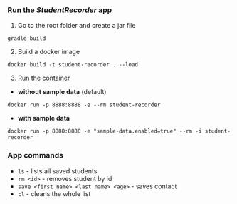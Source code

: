 ### Run the *StudentRecorder* app


1. Go to the root folder and create a jar file
```
gradle build
```
2. Build a docker image
```
docker build -t student-recorder . --load
```
3. Run the container
-  **without sample data** (default)
```
docker run -p 8888:8888 -e --rm student-recorder
```
-  **with sample data**
```
docker run -p 8888:8888 -e "sample-data.enabled=true" --rm -i student-recorder
```

### App commands
- `ls` - lists all saved students
- `rm <id>` - removes student by id
- `save <first name> <last name> <age>` - saves contact
- `cl` - cleans the whole list
